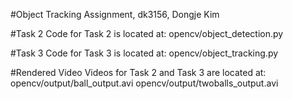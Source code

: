 #Object Tracking Assignment, dk3156, Dongje Kim

#Task 2
Code for Task 2 is located at: opencv/object_detection.py

#Task 3
Code for Task 3 is located at: opencv/object_tracking.py

#Rendered Video
Videos for Task 2 and Task 3 are located at: opencv/output/ball_output.avi 
opencv/output/twoballs_output.avi
